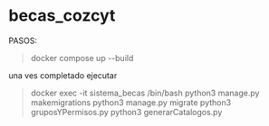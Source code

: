 # becas_cozcyt
PASOS:
> docker compose up --build

una ves completado ejecutar
> docker exec -it sistema_becas /bin/bash
> python3 manage.py makemigrations
> python3 manage.py migrate
> python3 gruposYPermisos.py
> python3 generarCatalogos.py